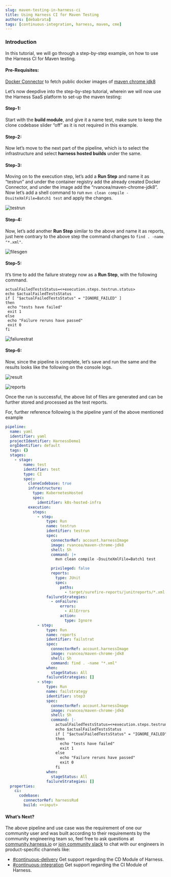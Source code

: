 ```yaml
---
slug: maven-testing-in-harness-ci
title: Using Harness CI for Maven Testing
authors: [debabrata]
tags: [continuous-integration, harness, maven, cme]
---
```


### Introduction

In this tutorial, we will go through a step-by-step example, on how to use the Harness CI for Maven testing. 

#### Pre-Requisites:
[Docker Connector](https://docs.harness.io/article/u9bsd77g5a-docker-registry-connector-settings-reference#docker-connector-settings-reference) to fetch public docker images of [maven chrome jdk8](https://hub.docker.com/r/rvancea/maven-chrome-jdk8)

Let’s now deepdive into the step-by-step tutorial, wherein we will now use the Harness SaaS platform to set-up the maven testing:

#### Step-1:
Start with the **build module**, and give it a name test, make sure to keep the clone codebase slider “off” as it is not required in this example.

#### Step-2:
Now let’s move to the next part of the pipeline, which is to select the infrastructure and select **harness hosted builds** under the same.

#### Step-3:
Moving on to the execution step, let’s add a **Run Step** and name it as “testrun” and under the container registry add the already created Docker Connector, and under the image add the “rvancea/maven-chrome-jdk8”. Now let’s add a shell command to run `mvn clean compile -DsuiteXmlFile=Batch1 test`  and apply the changes. 

![testrun](website/blog/2022-11-11-maven-testing-in-harness/testrun.png)

#### Step-4:
Now, let’s add another **Run Step** similar to the above and name it as reports, just here contrary to the above step the command changes to `find . -name "*.xml"`.

![filesgen](website/blog/2022-11-11-maven-testing-in-harness/filesgen.png)

#### Step-5:
It’s time to add the failure strategy now as a **Run Step**, with the following command.
```shell
actualFailedTestsStatus=<+execution.steps.testrun.status>
echo $actualFailedTestsStatus
if [ "$actualFailedTestsStatus" = "IGNORE_FAILED" ]
then
 echo "tests have failed"
 exit 1
else
 echo "Failure reruns have passed"
 exit 0
fi
```
![faliurestrat](website/blog/2022-11-11-maven-testing-in-harness/failurestrat.png)

#### Step-6:
Now, since the pipeline is complete, let’s save and run the same and the results looks like the following on the console logs.

![result](website/blog/2022-11-11-maven-testing-in-harness/result.png)

![reports](website/blog/2022-11-11-maven-testing-in-harness/reports.png)

Once the run is successful, the above list of files are generated and can be further stored and processed as the test reports. 

For, further reference following is the pipeline yaml of the above mentioned example

```yaml
pipeline:
  name: yaml
  identifier: yaml
  projectIdentifier: HarnessDemo1
  orgIdentifier: default
  tags: {}
  stages:
    - stage:
        name: test
        identifier: test
        type: CI
        spec:
          cloneCodebase: true
          infrastructure:
            type: KubernetesHosted
            spec:
              identifier: k8s-hosted-infra
          execution:
            steps:
              - step:
                  type: Run
                  name: testrun
                  identifier: testrun
                  spec:
                    connectorRef: account.harnessImage
                    image: rvancea/maven-chrome-jdk8
                    shell: Sh
                    command: |+
                      mvn clean compile -DsuiteXmlFile=Batch1 test

                    privileged: false
                    reports:
                      type: JUnit
                      spec:
                        paths:
                          - target/surefire-reports/junitreports/*.xml
                  failureStrategies:
                    - onFailure:
                        errors:
                          - AllErrors
                        action:
                          type: Ignore
              - step:
                  type: Run
                  name: reports
                  identifier: failstrat
                  spec:
                    connectorRef: account.harnessImage
                    image: rvancea/maven-chrome-jdk8
                    shell: Sh
                    command: find . -name "*.xml"
                  when:
                    stageStatus: All
                  failureStrategies: []
              - step:
                  type: Run
                  name: failstrategy
                  identifier: step3
                  spec:
                    connectorRef: account.harnessImage
                    image: rvancea/maven-chrome-jdk8
                    shell: Sh
                    command: |-
                      actualFailedTestsStatus=<+execution.steps.testrun.status>
                      echo $actualFailedTestsStatus
                      if [ "$actualFailedTestsStatus" = "IGNORE_FAILED" ]
                      then
                        echo "tests have failed"
                        exit 1
                      else 
                        echo "Failure reruns have passed"
                        exit 0
                      fi 
                  when:
                    stageStatus: All
                  failureStrategies: []
  properties:
    ci:
      codebase:
        connectorRef: harnessRud
        build: <+input> 
```
#### What’s Next?
The above pipeline and use case was the requirement of one our community user and was built according to their requirements by the community engineering team so, feel free to ask questions at [community.harness.io](https://community.harness.io/c/harness/7) or  [join community slack](https://join.slack.com/t/harnesscommunity/shared_invite/zt-y4hdqh7p-RVuEQyIl5Hcx4Ck8VCvzBw) to chat with our engineers in product-specific channels like:

- [#continuous-delivery](https://join.slack.com/share/enQtMzkwNjIzMDIxMDEwMy1mYjM2M2FlY2Y3ZWM5ZTRiMGM0MzI1ZTA2YzIxNDYzYjFiODVjZjZlZmE5ZTRmZmZlZjEzYWY1YzU4ODdmNmVj)  Get support regarding the CD Module of Harness.
- [#continuous-integration](https://join.slack.com/share/enQtMzkyMzI1ODcxNzAxMi05MTI2M2VlNmVhZDY4NTlkM2JiODgxNWQ5NzY4NGU4MjE0MDQ1MDhlZTM0ZjA1ZjAyNjc3N2E4YmY2ZTc2YWY0) Get support regarding the CI Module of Harness.